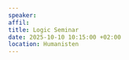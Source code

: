 ```yaml
---
speaker: 
affil: 
title: Logic Seminar
date: 2025-10-10 10:15:00 +02:00
location: Humanisten
---
```


